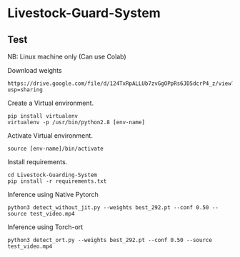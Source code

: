 # Livestock-Guard-System

## Test 

NB: Linux machine only (Can use Colab)

Download weights

```
https://drive.google.com/file/d/124TxRpALLUb7zvGgOPpRs6JD5dcrP4_z/view?usp=sharing
```

Create a Virtual environment.

```
pip install virtualenv
virtualenv -p /usr/bin/python2.8 [env-name]
```

Activate Virtual environment.

```
source [env-name]/bin/activate
```

Install requirements.

```
cd Livestock-Guarding-System
pip install -r requirements.txt
```

Inference using Native Pytorch 

```
python3 detect_without_jit.py --weights best_292.pt --conf 0.50 --source test_video.mp4 
```

Inference using Torch-ort

```
python3 detect_ort.py --weights best_292.pt --conf 0.50 --source test_video.mp4 
```
